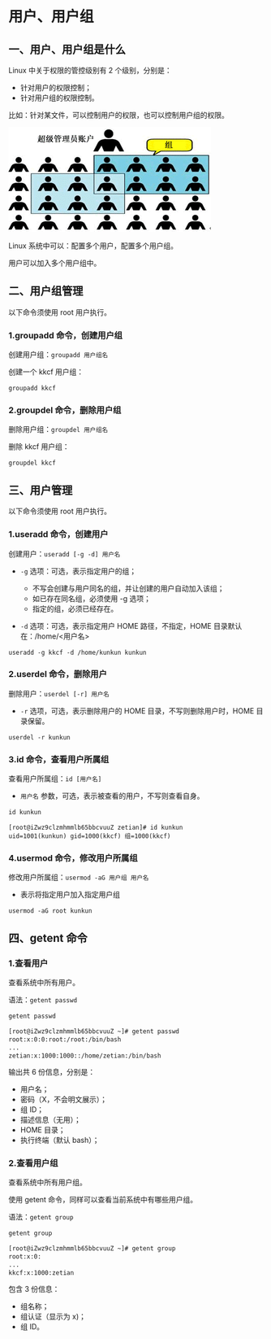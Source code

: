 # 用户、用户组

## 一、用户、用户组是什么

Linux 中关于权限的管控级别有 2 个级别，分别是：

- 针对用户的权限控制；
- 针对用户组的权限控制。

比如：针对某文件，可以控制用户的权限，也可以控制用户组的权限。

![用户和用户组](NoteAssets/用户和用户组.png)

Linux 系统中可以：配置多个用户，配置多个用户组。

用户可以加入多个用户组中。

## 二、用户组管理

以下命令须使用 root 用户执行。

### 1.groupadd 命令，创建用户组

创建用户组：`groupadd 用户组名`

创建一个 kkcf 用户组：

```shell
groupadd kkcf
```

### 2.groupdel 命令，删除用户组

删除用户组：`groupdel 用户组名`

删除 kkcf 用户组：

```shell
groupdel kkcf
```

## 三、用户管理

以下命令须使用 root 用户执行。

### 1.useradd 命令，创建用户

创建用户：`useradd [-g -d] 用户名`

- `-g` 选项：可选，表示指定用户的组；
  - 不写会创建与用户同名的组，并让创建的用户自动加入该组；
  - 如已存在同名组，必须使用 -g 选项；
  - 指定的组，必须已经存在。

- `-d` 选项：可选，表示指定用户 HOME 路径，不指定，HOME 目录默认在：/home/<用户名>

```shell
useradd -g kkcf -d /home/kunkun kunkun
```

### 2.userdel 命令，删除用户

删除用户：`userdel [-r] 用户名`

- `-r` 选项，可选，表示删除用户的 HOME 目录，不写则删除用户时，HOME 目录保留。

```shell
userdel -r kunkun
```

### 3.id 命令，查看用户所属组

查看用户所属组：`id [用户名]`

- `用户名` 参数，可选，表示被查看的用户，不写则查看自身。

```shell
id kunkun
```

```shell
[root@iZwz9clzmhmmlb65bbcvuuZ zetian]# id kunkun
uid=1001(kunkun) gid=1000(kkcf) 组=1000(kkcf)
```

### 4.usermod 命令，修改用户所属组

修改用户所属组：`usermod -aG 用户组 用户名`

- 表示将指定用户加入指定用户组

```shell
usermod -aG root kunkun
```

## 四、getent 命令

### 1.查看用户

查看系统中所有用户。

语法：`getent passwd`

```shell
getent passwd
```

```she
[root@iZwz9clzmhmmlb65bbcvuuZ ~]# getent passwd
root:x:0:0:root:/root:/bin/bash
...
zetian:x:1000:1000::/home/zetian:/bin/bash
```

输出共 6 份信息，分别是：

- 用户名；
- 密码（X，不会明文展示）；
- 组 ID；
- 描述信息（无用）；
- HOME 目录；
- 执行终端（默认 bash）；

### 2.查看用户组

查看系统中所有用户组。

使用 getent 命令，同样可以查看当前系统中有哪些用户组。

语法：`getent group`

```shell
getent group
```

```shell
[root@iZwz9clzmhmmlb65bbcvuuZ ~]# getent group
root:x:0:
...
kkcf:x:1000:zetian
```

包含 3 份信息：

- 组名称；
- 组认证（显示为 x)；
- 组 ID。
